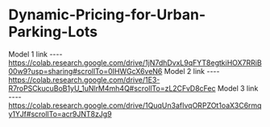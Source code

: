 # Dynamic-Pricing-for-Urban-Parking-Lots

Model 1 link ----  https://colab.research.google.com/drive/1jN7dhDvxL9qFYT8egtkiHOX7RRiB00w9?usp=sharing#scrollTo=0IHWGcX6veN6
Model 2 link ----  https://colab.research.google.com/drive/1E3-R7roPSCkucuBoB1yU_1uNlrM4mh4Q#scrollTo=zL2CFvD8cFec
Model 3 link ----  https://colab.research.google.com/drive/1QuqUn3afIvqORPZOt1oaX3C6rmqy1YJf#scrollTo=acr9JNT8zJg9


